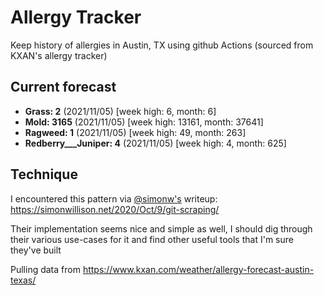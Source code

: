 # Allergy Tracker

Keep history of allergies in Austin, TX using github Actions (sourced from KXAN's allergy tracker)

## Current forecast
<!-- INJECT FORECAST -->
- **Grass: 2** (2021/11/05)  [week high: 6, month: 6]
- **Mold: 3165** (2021/11/05)  [week high: 13161, month: 37641]
- **Ragweed: 1** (2021/11/05)  [week high: 49, month: 263]
- **Redberry___Juniper: 4** (2021/11/05)  [week high: 4, month: 625]
<!-- END INJECT FORECAST -->

## Technique

I encountered this pattern via [@simonw's](https://github.com/simonw) writeup: https://simonwillison.net/2020/Oct/9/git-scraping/

Their implementation seems nice and simple as well, I should dig through their various use-cases for it and find other useful tools that I'm sure they've built

Pulling data from https://www.kxan.com/weather/allergy-forecast-austin-texas/
